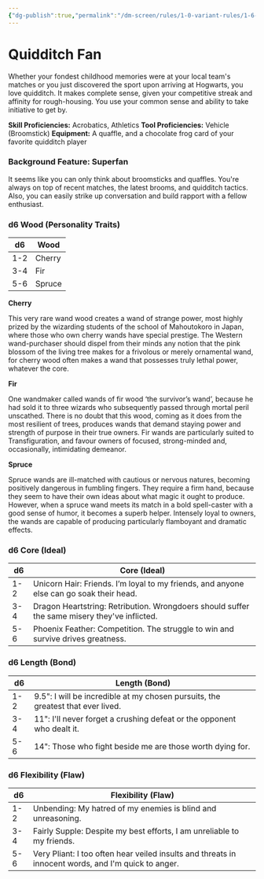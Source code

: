 ```yaml
---
{"dg-publish":true,"permalink":"/dm-screen/rules/1-0-variant-rules/1-6-1-8-background-quidditch-fan/"}
---
```


# Quidditch Fan

Whether your fondest childhood memories were at your local team's matches or you just discovered the sport upon arriving at Hogwarts, you love quidditch. It makes complete sense, given your competitive streak and affinity for rough-housing. You use your common sense and ability to take initiative to get by.

**Skill Proficiencies:** Acrobatics, Athletics
**Tool Proficiencies:** Vehicle (Broomstick)
**Equipment:** A quaffle, and a chocolate frog card of your favorite quidditch player

### Background Feature: Superfan

It seems like you can only think about broomsticks and quaffles. You're always on top of recent matches, the latest brooms, and quidditch tactics. Also, you can easily strike up conversation and build rapport with a fellow enthusiast.

### **d6 Wood (Personality Traits)**

| d6  | Wood     |
| --- | -------- |
| 1-2 | Cherry   |
| 3-4 | Fir      |
| 5-6 | Spruce   |
**Cherry**

This very rare wand wood creates a wand of strange power, most highly prized by the wizarding students of the school of Mahoutokoro in Japan, where those who own cherry wands have special prestige. The Western wand-purchaser should dispel from their minds any notion that the pink blossom of the living tree makes for a frivolous or merely ornamental wand, for cherry wood often makes a wand that possesses truly lethal power, whatever the core.

**Fir**

One wandmaker called wands of fir wood ‘the survivor’s wand’, because he had sold it to three wizards who subsequently passed through mortal peril unscathed. There is no doubt that this wood, coming as it does from the most resilient of trees, produces wands that demand staying power and strength of purpose in their true owners. Fir wands are particularly suited to Transfiguration, and favour owners of focused, strong-minded and, occasionally, intimidating demeanor.

**Spruce**

Spruce wands are ill-matched with cautious or nervous natures, becoming positively dangerous in fumbling fingers. They require a firm hand, because they seem to have their own ideas about what magic it ought to produce. However, when a spruce wand meets its match in a bold spell-caster with a good sense of humor, it becomes a superb helper. Intensely loyal to owners, the wands are capable of producing particularly flamboyant and dramatic effects.

### **d6 Core (Ideal)**

| d6  | Core (Ideal)                                                                |
| --- | --------------------------------------------------------------------------- |
| 1-2 | Unicorn Hair: Friends. I’m loyal to my friends, and anyone else can go soak their head. |
| 3-4 | Dragon Heartstring: Retribution. Wrongdoers should suffer the same misery they've inflicted. |
| 5-6 | Phoenix Feather: Competition. The struggle to win and survive drives greatness. |

### **d6 Length (Bond)**

| d6  | Length (Bond)                                                                                                    |
| --- | ---------------------------------------------------------------------------------------------------------------- |
| 1-2 | 9.5": I will be incredible at my chosen pursuits, the greatest that ever lived.                               |
| 3-4 | 11": I'll never forget a crushing defeat or the opponent who dealt it.                                            |
| 5-6 | 14": Those who fight beside me are those worth dying for.                                        |
### **d6 Flexibility (Flaw)**

| d6  | Flexibility (Flaw)                                                                  |
| --- | ----------------------------------------------------------------------------------- |
| 1-2 | Unbending: My hatred of my enemies is blind and unreasoning. |
| 3-4 | Fairly Supple: Despite my best efforts, I am unreliable to my friends. |
| 5-6 | Very Pliant: I too often hear veiled insults and threats in innocent words, and I'm quick to anger. |